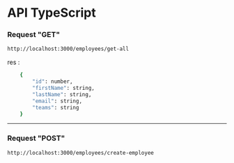 # API TypeScript

### Request "GET" 

```bash 
http://localhost:3000/employees/get-all
```

res :

```bash
    {
        "id": number,
        "firstName": string,
        "lastName": string,
        "email": string,
        "teams": string
    }
```
---

### Request "POST"

```bash
http://localhost:3000/employees/create-employee
```


